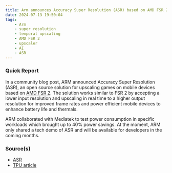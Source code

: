 ```yaml
---
title: Arm announces Accuracy Super Resolution (ASR) based on AMD FSR 2
date: 2024-07-13 19:50:04
tags:
    - Arm
    - super resolution
    - temporal upscaling
    - AMD FSR 2
    - upscaler
    - AI
    - ASR
---
```


### Quick Report

In a community blog post, ARM announced Accuracy Super Resolution (ASR), an open source solution for upscaling games on mobile devices based on [AMD FSR 2][def]. The solution works similar to FSR 2 by accepting a lower input resolution and upscaling in real time to a higher output resolution for improved frame rates and power efficient mobile devices to enhance battery life and thermals.

ARM collaborated with Mediatek to test power consumption in specific workloads which brought up to 40% power savings. At the moment, ARM only shared a tech demo of ASR and will be available for developers in the coming months.

### Source(s)

- [ASR][def2]
- [TPU article][def3]

[def]: https://gpuopen.com/fidelityfx-superresolution-2/
[def2]: https://community.arm.com/arm-community-blogs/b/graphics-gaming-and-vr-blog/posts/introducing-arm-accuracy-super-resolution
[def3]: https://www.techpowerup.com/324386/arm-unveils-accuracy-super-resolution-based-on-amd-fsr-2
